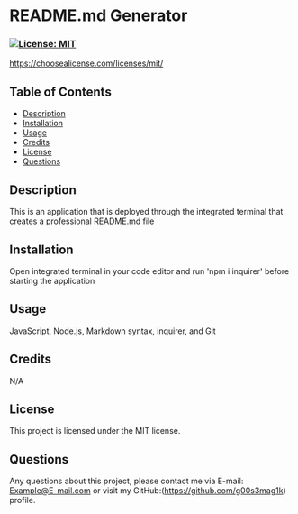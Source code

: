 
  # README.md Generator
  ### [![License: MIT](https://img.shields.io/badge/License-MIT-yellow.svg)](https://opensource.org/licenses/MIT)
  https://choosealicense.com/licenses/mit/

  ## Table of Contents
  - [Description](#description)
  - [Installation](#installation)
  - [Usage](#usage)
  - [Credits](#credits)
  - [License](#license)
  - [Questions](#questions)

  ## Description
  This is an application that is deployed through the integrated terminal that creates a professional README.md file

  ## Installation
  Open integrated terminal in your code editor and run 'npm i inquirer' before starting the application

  ## Usage
  JavaScript, Node.js, Markdown syntax, inquirer, and Git

  ## Credits
  N/A
  
  ## License
  This project is licensed under the MIT license.
  
  ## Questions
  Any questions about this project, please contact me via E-mail: Example@E-mail.com or visit my GitHub:(https://github.com/g00s3mag1k) profile.

